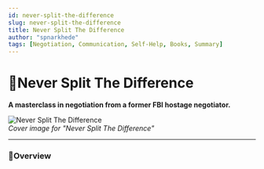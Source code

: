 ```yaml
---
id: never-split-the-difference
slug: never-split-the-difference
title: Never Split The Difference
author: "spnarkhede"
tags: [Negotiation, Communication, Self-Help, Books, Summary]
---
```


# 📒Never Split The Difference

**A masterclass in negotiation from a former FBI hostage negotiator.**

![Never Split The Difference](/books/covers/neverSplitTheDifference.jpg)  
*Cover image for "Never Split The Difference"*

---

### 📖Overview